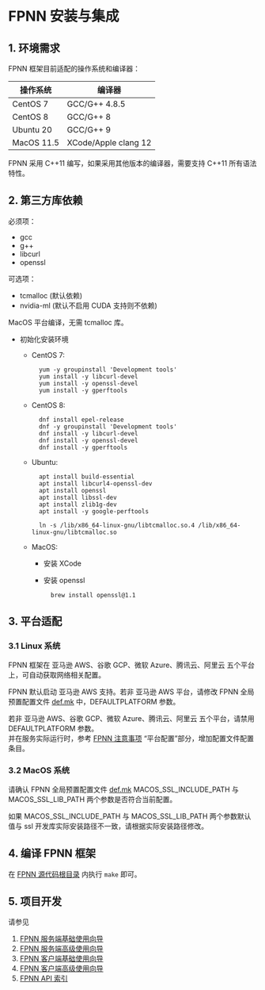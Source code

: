 # FPNN 安装与集成

## 1. 环境需求

FPNN 框架目前适配的操作系统和编译器：

| 操作系统 | 编译器 |
|---------|-------|
| CentOS 7 | GCC/G++ 4.8.5 |
| CentOS 8 | GCC/G++ 8 |
| Ubuntu 20 | GCC/G++ 9 |
| MacOS 11.5 | XCode/Apple clang 12 |

FPNN 采用 C++11 编写，如果采用其他版本的编译器，需要支持 C++11 所有语法特性。


## 2. 第三方库依赖

必须项：

+ gcc
+ g++
+ libcurl
+ openssl

可选项：

+ tcmalloc (默认依赖)
+ nvidia-ml (默认不启用 CUDA 支持则不依赖)

MacOS 平台编译，无需 tcmalloc 库。


+ 初始化安装环境

	* CentOS 7:

			yum -y groupinstall 'Development tools'
			yum install -y libcurl-devel
			yum install -y openssl-devel
			yum install -y gperftools

	* CentOS 8:

			dnf install epel-release
			dnf -y groupinstall 'Development tools'
			dnf install -y libcurl-devel
			dnf install -y openssl-devel
			dnf install -y gperftools

	* Ubuntu:

			apt install build-essential
			apt install libcurl4-openssl-dev
			apt install openssl
			apt install libssl-dev
			apt install zlib1g-dev
			apt install -y google-perftools

			ln -s /lib/x86_64-linux-gnu/libtcmalloc.so.4 /lib/x86_64-linux-gnu/libtcmalloc.so

	* MacOS:

		* 安装 XCode
		* 安装 openssl

				brew install openssl@1.1


## 3. 平台适配

### 3.1 Linux 系统

FPNN 框架在 亚马逊 AWS、谷歌 GCP、微软 Azure、腾讯云、阿里云 五个平台上，可自动获取网络相关配置。

FPNN 默认启动 亚马逊 AWS 支持。若非 亚马逊 AWS 平台，请修改 FPNN 全局预置配置文件 [def.mk](../../def.mk) 中，DEFAULTPLATFORM 参数。

若非 亚马逊 AWS、谷歌 GCP、微软 Azure、腾讯云、阿里云 五个平台，请禁用 DEFAULTPLATFORM 参数。  
并在服务实际运行时，参考 [FPNN 注意事项](fpnn-notices.md) “平台配置”部分，增加配置文件配置条目。

### 3.2 MacOS 系统

请确认 FPNN 全局预置配置文件 [def.mk](../../def.mk) MACOS_SSL_INCLUDE_PATH 与 MACOS_SSL_LIB_PATH 两个参数是否符合当前配置。

如果 MACOS_SSL_INCLUDE_PATH 与 MACOS_SSL_LIB_PATH 两个参数默认值与 ssl 开发库实际安装路径不一致，请根据实际安装路径修改。


## 4. 编译 FPNN 框架

在 [FPNN 源代码根目录](https://github.com/highras/fpnn) 内执行 `make` 即可。


## 5. 项目开发

请参见

1. [FPNN 服务端基础使用向导](fpnn-server-basic-tutorial.md)
1. [FPNN 服务端高级使用向导](fpnn-server-advanced-tutorial.md)
1. [FPNN 客户端基础使用向导](fpnn-client-basic-tutorial.md)
1. [FPNN 客户端高级使用向导](fpnn-client-advanced-tutorial.md)
1. [FPNN API 索引](fpnn-APIs.md)